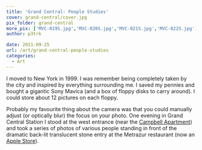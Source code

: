 ```yaml
---
title: 'Grand Central: People Studies'
cover: grand-central/cover.jpg
pix_folder: grand-central
more_pix: ['MVC-019S.jpg','MVC-020S.jpg','MVC-021S.jpg','MVC-022S.jpg','MVC-023S.jpg','MVC-024S.jpg','MVC-025S.jpg','MVC-026S.jpg','MVC-027S.jpg','MVC-028S.jpg','MVC-029S.jpg','MVC-033S.jpg']
author: p3trk

date: 2011-09-25
url: /art/grand-central-people-studies
categories:
  - Art
---
```

I moved to New York in 1999. I was remember being completely taken by the city and inspired by everything surrounding me. I saved my pennies and bought a gigantic Sony Mavica (and a box of floppy disks to carry around). I could store about 12 pictures on each floppy.

Probably my favourite thing about the camera was that you could manually adjust (or optically blur) the focus on your photo. One evening in Grand Central Station I stood at the west entrance (near the <a href="https://www.google.co.uk/search?q=campbell+apartment" target="_blank">Campbell Apartment</a>) and took a series of photos of various people standing in front of the dramatic back-lit translucent stone entry at the Metrazur restaurant (now an <a href="https://www.apple.com/retail/grandcentral/" target="_blank">Apple Store</a>).
